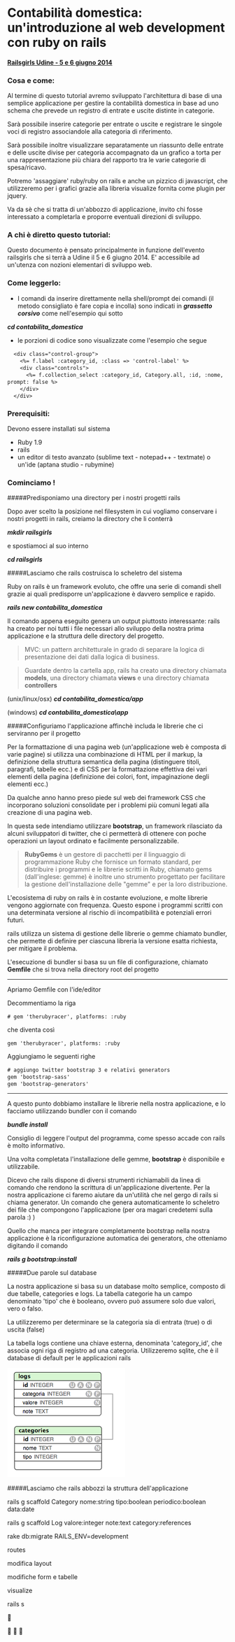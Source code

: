 # Contabilità domestica: un'introduzione al web development con ruby on rails


#### [Railsgirls Udine - 5 e 6 giugno 2014](http://http://railsgirls.com/udine)


### Cosa e come:

Al termine di questo tutorial avremo sviluppato l'architettura di base di una semplice applicazione per gestire la contabilità domestica in base ad uno schema che prevede un registro di entrate e uscite distinte in categorie.

Sarà possibile inserire categorie per entrate o uscite e registrare le singole voci di registro associandole alla categoria di riferimento.

Sarà possibile inoltre visualizzare separatamente un riassunto delle entrate e delle uscite divise per categoria accompagnato da un grafico a torta per una rappresentazione più chiara del rapporto tra le varie categorie di spesa/ricavo.

Potremo 'assaggiare' ruby/ruby on rails e anche un pizzico di javascript, che utilizzeremo per i grafici grazie alla libreria visualize fornita come plugin per jquery.

Va da sè che si tratta di un'abbozzo di applicazione, invito chi fosse interessato a completarla e proporre eventuali direzioni di sviluppo.

### A chi è diretto questo tutorial:

Questo documento è pensato principalmente in funzione dell'evento railsgirls che si terrà a Udine il 5 e 6 giugno 2014.
E' accessibile ad un'utenza con nozioni elementari di sviluppo web.

### Come leggerlo:

- I comandi da inserire direttamente nella shell/prompt dei comandi (il metodo consigliato è fare copia e incolla) sono indicati in **_grassetto corsivo_** come nell'esempio qui sotto

**_cd contabilita_domestica_**

- le porzioni di codice sono visualizzate come l'esempio che segue

```
  <div class="control-group">
    <%= f.label :category_id, :class => 'control-label' %>
    <div class="controls">
      <%= f.collection_select :category_id, Category.all, :id, :nome, prompt: false %>
    </div>
  </div>
```

### Prerequisiti:

Devono essere installati sul sistema

- Ruby 1.9
- rails
- un editor di testo avanzato (sublime text - notepad++ - textmate) o un'ide (aptana studio - rubymine)

### Cominciamo !

#####Predisponiamo una directory per i nostri progetti rails

Dopo aver scelto la posizione nel filesystem in cui vogliamo conservare i nostri progetti in rails, creiamo la directory che li conterrà

**_mkdir railsgirls_**

e spostiamoci al suo interno

**_cd railsgirls_**

#####Lasciamo che rails costruisca lo scheletro del sistema

Ruby on rails è un framework evoluto, che offre una serie di comandi shell grazie ai quali predisporre un'applicazione è davvero semplice e rapido.

**_rails new contabilita_domestica_**

Il comando appena eseguito genera un output piuttosto interessante: rails ha creato per noi tutti i file necessari allo sviluppo della nostra prima applicazione e la struttura delle directory del progetto.
>MVC: un pattern architetturale in grado di separare la logica di presentazione dei dati dalla logica di business.

>Guardate dentro la cartella app, rails ha creato una directory chiamata **models**, una directory chiamata **views** e una directory chiamata **controllers**

(unix/linux/osx) **_cd contabilita_domestica/app_**

(windows) **_cd contabilita_domestica\app_**

#####Configuriamo l'applicazione affinchè includa le librerie che ci serviranno per il progetto

Per la formattazione di una pagina web (un'applicazione web è composta di varie pagine) si utilizza una combinazione di HTML per il markup, la definizione della struttura semantica della pagina (distinguere titoli, paragrafi, tabelle ecc.) e di CSS per la formattazione effettiva dei vari elementi della pagina (definizione dei colori, font, impaginazione degli elementi ecc.)

Da qualche anno hanno preso piede sul web dei framework CSS che incorporano soluzioni consolidate per i problemi più comuni legati alla creazione di una pagina web.

In questa sede intendiamo utilizzare **bootstrap**, un framework rilasciato da alcuni sviluppatori di twitter, che ci permetterà di ottenere con poche operazioni un layout ordinato e facilmente personalizzabile.

>**RubyGems** è un gestore di pacchetti per il linguaggio di programmazione Ruby che fornisce un formato standard, per distribuire i programmi e le librerie scritti in Ruby, chiamato gems (dall'inglese: gemme) è inoltre uno strumento progettato per facilitare la gestione dell'installazione delle "gemme" e per la loro distribuzione.

L'ecosistema di ruby on rails è in costante evoluzione, e molte librerie vengono aggiornate con frequenza. Questo espone i programmi scritti con una determinata versione al rischio di incompatibilità e potenziali errori futuri.

rails utilizza un sistema di gestione delle librerie o gemme chiamato bundler, che permette di definire per ciascuna libreria la versione esatta richiesta, per mitigare il problema.

L'esecuzione di bundler si basa su un file di configurazione, chiamato **Gemfile** che si trova nella directory root del progetto
___

Apriamo Gemfile con l'ide/editor

Decommentiamo la riga

```
# gem 'therubyracer', platforms: :ruby
```
che diventa così

```
gem 'therubyracer', platforms: :ruby
```
Aggiungiamo le seguenti righe

```
# aggiungo twitter bootstrap 3 e relativi generators
gem 'bootstrap-sass'
gem 'bootstrap-generators'
```
---
A questo punto dobbiamo installare le librerie nella nostra applicazione, e lo facciamo utilizzando bundler con il comando

**_bundle install_**

Consiglio di leggere l'output del programma, come spesso accade con rails è molto informativo.

Una volta completata l'installazione delle gemme, **bootstrap** è disponibile e utilizzabile.

Dicevo che rails dispone di diversi strumenti richiamabili da linea di comando che rendono la scrittura di un'applicazione divertente. Per la nostra applicazione ci faremo aiutare da un'utilità che nel gergo di rails si chiama generator. Un comando che genera automaticamente lo scheletro dei file che compongono l'applicazione (per ora magari credetemi sulla parola :) )

Quello che manca per integrare completamente bootstrap nella nostra applicazione è la riconfigurazione automatica dei generators, che otteniamo digitando il comando

_**rails g bootstrap:install**_

#####Due parole sul database

La nostra applicazione si basa su un database molto semplice, composto di due tabelle, categories e logs. La tabella categorie ha un campo denominato 'tipo' che è booleano, ovvero può assumere solo due valori, vero o falso.

La utilizzeremo per determinare se la categoria sia di entrata (true) o di uscita (false)

La tabella logs contiene una chiave esterna, denominata 'category_id', che associa ogni riga di registro ad una categoria.
Utilizzeremo sqlite, che è il database di default per le applicazioni rails

![Diagramma E/R](contabilita_domestica.png "Diagramma E/R")

#####Lasciamo che rails abbozzi la struttura dell'applicazione


rails g scaffold Category nome:string tipo:boolean periodico:boolean data:date

rails g scaffold Log valore:integer note:text category:references

rake db:migrate RAILS_ENV=development



routes

modifica layout

modifiche form e tabelle

visualize



rails s

:feet:

:see_no_evil: :hear_no_evil: :speak_no_evil: